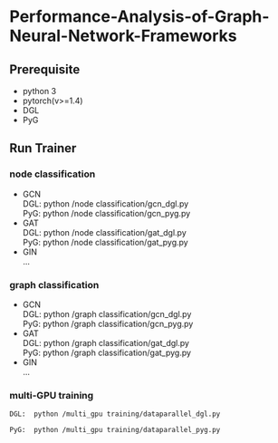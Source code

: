 # Performance-Analysis-of-Graph-Neural-Network-Frameworks

## Prerequisite
* python 3
* pytorch(v>=1.4)
* DGL
* PyG

## Run Trainer
### node classification
* GCN  
    DGL:  python /node classification/gcn_dgl.py  
    PyG:  python /node classification/gcn_pyg.py  
* GAT   
    DGL:  python /node classification/gat_dgl.py  
    PyG:  python /node classification/gat_pyg.py  
* GIN  
  ...
### graph classification
* GCN  
    DGL:  python /graph classification/gcn_dgl.py  
    PyG:  python /graph classification/gcn_pyg.py  
* GAT   
    DGL:  python /graph classification/gat_dgl.py  
    PyG:  python /graph classification/gat_pyg.py  
* GIN  
  ...
### multi-GPU training
    DGL:  python /multi_gpu training/dataparallel_dgl.py
 
    PyG:  python /multi_gpu training/dataparallel_pyg.py



    
    
    


 
